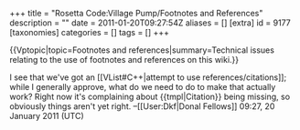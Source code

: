 +++
title = "Rosetta Code:Village Pump/Footnotes and References"
description = ""
date = 2011-01-20T09:27:54Z
aliases = []
[extra]
id = 9177
[taxonomies]
categories = []
tags = []
+++

{{Vptopic|topic=Footnotes and references|summary=Technical issues relating to the use of footnotes and references on this wiki.}}

I see that we've got an [[VList#C++|attempt to use references/citations]]; while I generally approve, what do we need to do to make that actually work? Right now it's complaining about {{tmpl|Citation}} being missing, so obviously things aren't yet right. –[[User:Dkf|Donal Fellows]] 09:27, 20 January 2011 (UTC)

